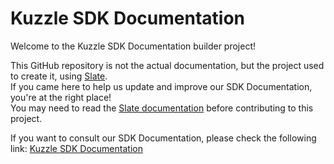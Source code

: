 # Kuzzle SDK Documentation

Welcome to the Kuzzle SDK Documentation builder project!

This GitHub repository is not the actual documentation, but the project used to create it, using [Slate](http://github.com/tripit/slate).  
If you came here to help us update and improve our SDK Documentation, you're at the right place!  
You may need to read the [Slate documentation](./README.slate.md) before contributing to this project.

If you want to consult our SDK Documentation, please check the following link: [Kuzzle SDK Documentation](http://kuzzleio.github.io/sdk-documentation/)
